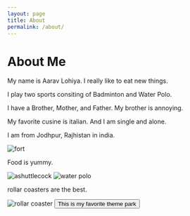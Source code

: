 ```yaml
---
layout: page
title: About
permalink: /about/
---
```

 

<h1>About Me</h1>

My name is Aarav Lohiya. I really like to eat new things. 

I play two sports consiting of Badminton and Water Polo.

I have a Brother, Mother, and Father. My brother is annoying.

My favorite cusine is italian. And I am single and alone. 

I am from Jodhpur, Rajhistan in india.

 <img src="https://upload.wikimedia.org/wikipedia/commons/9/99/Mehrangarh_Fort_sanhita.jpg" alt="fort"> 
 
 Food is yummy. 

<img src="https://www.racquetpoint.com/cdn/shop/articles/what-is-badminton-racquet-point.jpg?v=1732071171" alt="ashuttlecock">

<img src ="https://vmrw8k5h.tinifycdn.com/news/wp-content/uploads/2024/08/20240730_ASta_ASZ0107-1024x683.jpg" alt="water polo">

rollar coasters are the best.

<img src ="https://media.hswstatic.com/eyJidWNrZXQiOiJjb250ZW50Lmhzd3N0YXRpYy5jb20iLCJrZXkiOiJnaWZcL3JvbGxlci1jb2FzdGVyLXVwZGF0ZTguanBnIiwiZWRpdHMiOnsicmVzaXplIjp7IndpZHRoIjo4Mjh9fX0=" alt="rollar coaster">

<a  href= "https://www.universalstudioshollywood.com/web/en/us/theme-park-ticket-deals?__source=PS_R80E6QTF7T_3098:NoOffer24TIXbos&gad_source=1&gclid=CjwKCAiAjeW6BhBAEiwAdKltMsNhKgcwbqq2jjJyzGFAV8NqAaPF1ud-fazepkd6hEJpw8jVYJV_uRoCP7wQAvD_BwE&gclsrc=aw.ds">
        <button>This is my favorite theme park</button>
</a>

